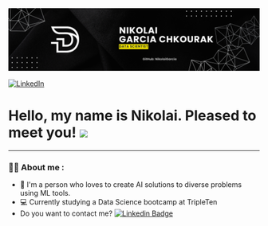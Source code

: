 <div id="header" align="center">
  <img decoding="async" src="https://github.com/NikolaiGarcia/NikolaiGarcia/blob/main/banner.png" width="800"/>
</div>

[![LinkedIn](https://img.shields.io/badge/linkedin-%230077B5.svg?style=for-the-badge&logo=linkedin&logoColor=white)](https://www.linkedin.com/in/nikolai-garcia-chkourak/)

<h1>
  Hello, my name is Nikolai. Pleased to meet you!
  <img decoding="async" src="https://media.giphy.com/media/hvRJCLFzcasrR4ia7z/giphy.gif" width="30px"/>
</h1>

---
 <div id="header" align="left">

### :man_technologist: About me :

* 👨 I'm a person who loves to create AI solutions to diverse problems using ML tools.
* 💻 Currently studying a Data Science bootcamp at TripleTen
* Do you want to contact me? [![Linkedin Badge](https://img.shields.io/badge/-Nikolai-blue?style=flat&logo=LinkedIn&logoColor=white)](https://www.linkedin.com/in/nikolai-garcia-chkourak/)

